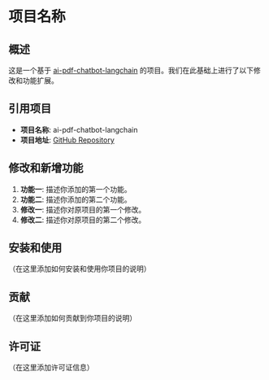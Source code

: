 # 项目名称

## 概述

这是一个基于 [ai-pdf-chatbot-langchain](https://github.com/mayooear/ai-pdf-chatbot-langchain) 的项目。我们在此基础上进行了以下修改和功能扩展。

## 引用项目

- **项目名称**: ai-pdf-chatbot-langchain
- **项目地址**: [GitHub Repository](https://github.com/mayooear/ai-pdf-chatbot-langchain)

## 修改和新增功能

1. **功能一**: 描述你添加的第一个功能。
2. **功能二**: 描述你添加的第二个功能。
3. **修改一**: 描述你对原项目的第一个修改。
4. **修改二**: 描述你对原项目的第二个修改。

## 安装和使用

（在这里添加如何安装和使用你项目的说明）

## 贡献

（在这里添加如何贡献到你项目的说明）

## 许可证

（在这里添加许可证信息）
